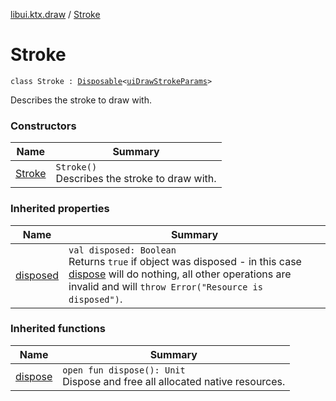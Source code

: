 [libui.ktx.draw](../README.md) / [Stroke](README.md)

# Stroke

`class Stroke : `[`Disposable`](../../libui.ktx/-disposable/README.md)`<`[`uiDrawStrokeParams`](../../libui/ui-draw-stroke-params/README.md)`>`

Describes the stroke to draw with.

### Constructors

| Name | Summary |
|---|---|
| [Stroke](-stroke.md) | `Stroke()`<br>Describes the stroke to draw with. |

### Inherited properties

| Name | Summary |
|---|---|
| [disposed](../../libui.ktx/-disposable/disposed.md) | `val disposed: Boolean`<br>Returns `true` if object was disposed - in this case [dispose](../../libui.ktx/-disposable/dispose.md) will do nothing, all other operations are invalid and will `throw Error("Resource is disposed")`. |

### Inherited functions

| Name | Summary |
|---|---|
| [dispose](../../libui.ktx/-disposable/dispose.md) | `open fun dispose(): Unit`<br>Dispose and free all allocated native resources. |
